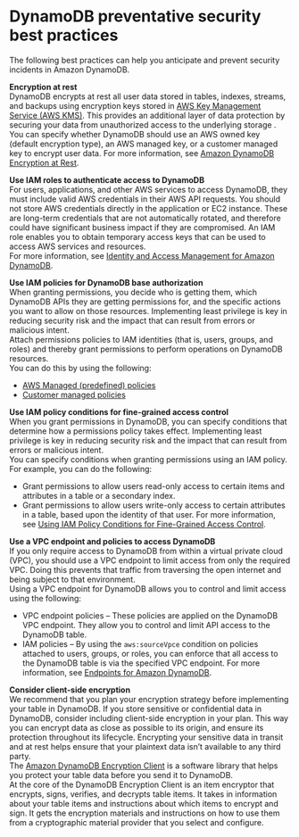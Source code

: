 # DynamoDB preventative security best practices<a name="best-practices-security-preventative"></a>

The following best practices can help you anticipate and prevent security incidents in Amazon DynamoDB\.

**Encryption at rest**  
DynamoDB encrypts at rest all user data stored in tables, indexes, streams, and backups using encryption keys stored in [AWS Key Management Service \(AWS KMS\)](https://aws.amazon.com/kms/)\. This provides an additional layer of data protection by securing your data from unauthorized access to the underlying storage \.  
You can specify whether DynamoDB should use an AWS owned key \(default encryption type\), an AWS managed key, or a customer managed key to encrypt user data\. For more information, see [Amazon DynamoDB Encryption at Rest](https://docs.aws.amazon.com/amazondynamodb/latest/developerguide/EncryptionAtRest.html)\.

**Use IAM roles to authenticate access to DynamoDB**  
For users, applications, and other AWS services to access DynamoDB, they must include valid AWS credentials in their AWS API requests\. You should not store AWS credentials directly in the application or EC2 instance\. These are long\-term credentials that are not automatically rotated, and therefore could have significant business impact if they are compromised\. An IAM role enables you to obtain temporary access keys that can be used to access AWS services and resources\.  
For more information, see [Identity and Access Management for Amazon DynamoDB](security-iam.md)\.

**Use IAM policies for DynamoDB base authorization**  
When granting permissions, you decide who is getting them, which DynamoDB APIs they are getting permissions for, and the specific actions you want to allow on those resources\. Implementing least privilege is key in reducing security risk and the impact that can result from errors or malicious intent\.  
Attach permissions policies to IAM identities \(that is, users, groups, and roles\) and thereby grant permissions to perform operations on DynamoDB resources\.  
You can do this by using the following:  
+ [AWS Managed \(predefined\) policies](https://docs.aws.amazon.com/amazondynamodb/latest/developerguide/using-identity-based-policies.html#access-policy-examples-aws-managed)
+ [Customer managed policies](https://docs.aws.amazon.com/amazondynamodb/latest/developerguide/using-identity-based-policies.html#access-policy-examples-for-sdk-cli)

**Use IAM policy conditions for fine\-grained access control**  
When you grant permissions in DynamoDB, you can specify conditions that determine how a permissions policy takes effect\. Implementing least privilege is key in reducing security risk and the impact that can result from errors or malicious intent\.  
You can specify conditions when granting permissions using an IAM policy\. For example, you can do the following:  
+ Grant permissions to allow users read\-only access to certain items and attributes in a table or a secondary index\.
+ Grant permissions to allow users write\-only access to certain attributes in a table, based upon the identity of that user\.
 For more information, see [Using IAM Policy Conditions for Fine\-Grained Access Control](https://docs.aws.amazon.com/amazondynamodb/latest/developerguide/specifying-conditions.html)\.

**Use a VPC endpoint and policies to access DynamoDB**  
If you only require access to DynamoDB from within a virtual private cloud \(VPC\), you should use a VPC endpoint to limit access from only the required VPC\. Doing this prevents that traffic from traversing the open internet and being subject to that environment\.  
Using a VPC endpoint for DynamoDB allows you to control and limit access using the following:  
+ VPC endpoint policies – These policies are applied on the DynamoDB VPC endpoint\. They allow you to control and limit API access to the DynamoDB table\.
+ IAM policies – By using the `aws:sourceVpce` condition on policies attached to users, groups, or roles, you can enforce that all access to the DynamoDB table is via the specified VPC endpoint\.
 For more information, see [Endpoints for Amazon DynamoDB](https://docs.aws.amazon.com/vpc/latest/userguide/vpc-endpoints-ddb.html)\.

**Consider client\-side encryption**  
We recommend that you plan your encryption strategy before implementing your table in DynamoDB\. If you store sensitive or confidential data in DynamoDB, consider including client\-side encryption in your plan\. This way you can encrypt data as close as possible to its origin, and ensure its protection throughout its lifecycle\. Encrypting your sensitive data in transit and at rest helps ensure that your plaintext data isn’t available to any third party\.   
 The [Amazon DynamoDB Encryption Client](https://docs.aws.amazon.com/dynamodb-encryption-client/latest/devguide/what-is-ddb-encrypt.html) is a software library that helps you protect your table data before you send it to DynamoDB\.  
 At the core of the DynamoDB Encryption Client is an item encryptor that encrypts, signs, verifies, and decrypts table items\. It takes in information about your table items and instructions about which items to encrypt and sign\. It gets the encryption materials and instructions on how to use them from a cryptographic material provider that you select and configure\.